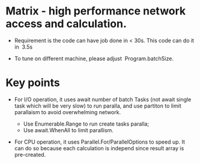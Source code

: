 # Matrix - high performance network access and calculation.

* Requirement is the code can have job done in < 30s. This code can do it in  3.5s

* To tune on different machine, please adjust  Program.batchSize.


# Key points
    
- For I/O operation, it uses await number of batch Tasks (not await single task which will be very slow) to run paralla, and use partiton to limit parallaism to avoid overwhelming network.
        
  - Use Enumerable.Range to run create tasks paralla;
  - Use await.WhenAll to limit parallism.

- For CPU operation, it uses Parallel.For/ParallelOptions to speed up.  It can do so because each calculation is independ since result array is pre-created. 